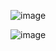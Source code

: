 ![image](https://github.com/OverCome321/Power-BI/assets/113111030/7ff8d9e1-c0b5-4568-bcee-4e7ecb62c0e6)

![image](https://github.com/OverCome321/Power-BI/assets/113111030/0bf1049d-b7c3-4be1-a453-55b96f363c4d)

